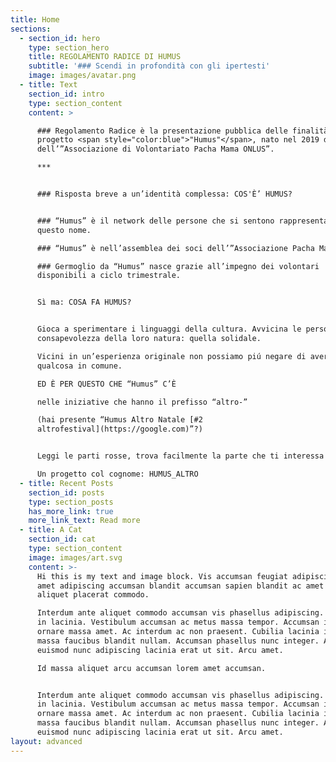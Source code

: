 ```yaml
---
title: Home
sections:
  - section_id: hero
    type: section_hero
    title: REGOLAMENTO RADICE DI HUMUS
    subtitle: '### Scendi in profondità con gli ipertesti'
    image: images/avatar.png
  - title: Text
    section_id: intro
    type: section_content
    content: >

      ### Regolamento Radice è la presentazione pubblica delle finalità del
      progetto <span style="color:blue">"Humus"</span>, nato nel 2019 da un’idea
      dell’”Associazione di Volontariato Pacha Mama ONLUS”.

      ***


      ### Risposta breve a un’identità complessa: COS'È’ HUMUS?


      ### “Humus” è il network delle persone che si sentono rappresentate da
      questo nome. 

      ### “Humus” è nell’assemblea dei soci dell’”Associazione Pacha Mama”.

      ### Germoglio da “Humus” nasce grazie all’impegno dei volontari
      disponibili a ciclo trimestrale. 


      Sì ma: COSA FA HUMUS?


      Gioca a sperimentare i linguaggi della cultura. Avvicina le persone alla
      consapevolezza della loro natura: quella solidale. 

      Vicini in un’esperienza originale non possiamo piú negare di avere
      qualcosa in comune.

      ED È PER QUESTO CHE “Humus” C’È

      nelle iniziative che hanno il prefisso “altro-” 

      (hai presente “Humus Altro Natale [#2
      altrofestival](https://google.com)”?)


      Leggi le parti rosse, trova facilmente la parte che ti interessa

      Un progetto col cognome: HUMUS_ALTRO
  - title: Recent Posts
    section_id: posts
    type: section_posts
    has_more_link: true
    more_link_text: Read more
  - title: A Cat
    section_id: cat
    type: section_content
    image: images/art.svg
    content: >-
      Hi this is my text and image block. Vis accumsan feugiat adipiscing nisl
      amet adipiscing accumsan blandit accumsan sapien blandit ac amet faucibus
      aliquet placerat commodo. 

      Interdum ante aliquet commodo accumsan vis phasellus adipiscing. Ornare a
      in lacinia. Vestibulum accumsan ac metus massa tempor. Accumsan in lacinia
      ornare massa amet. Ac interdum ac non praesent. Cubilia lacinia interdum
      massa faucibus blandit nullam. Accumsan phasellus nunc integer. Accumsan
      euismod nunc adipiscing lacinia erat ut sit. Arcu amet. 

      Id massa aliquet arcu accumsan lorem amet accumsan.


      Interdum ante aliquet commodo accumsan vis phasellus adipiscing. Ornare a
      in lacinia. Vestibulum accumsan ac metus massa tempor. Accumsan in lacinia
      ornare massa amet. Ac interdum ac non praesent. Cubilia lacinia interdum
      massa faucibus blandit nullam. Accumsan phasellus nunc integer. Accumsan
      euismod nunc adipiscing lacinia erat ut sit. Arcu amet.
layout: advanced
---
```

